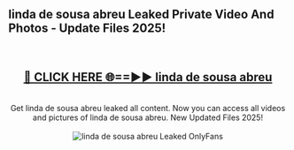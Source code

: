 <h2>linda de sousa abreu Leaked Private Video And Photos - Update Files 2025!</h2>
<br>
<div align="center">
<h2><a href="https://linkcuts.com/hfmhzwbr" rel="nofollow">🔴 CLICK HERE 🌐==►► linda de sousa abreu</a></h2>
<br>
Get linda de sousa abreu leaked all content. Now you can access all videos and pictures of linda de sousa abreu. New Updated Files 2025!
<br>
<br>
<a href="https://linkcuts.com/hfmhzwbr" rel="nofollow" data-target="animated-image.originalLink"><img src="https://i.ibb.co.com/WyWwxjT/player-gif2.gif" alt="linda de sousa abreu Leaked OnlyFans" style="max-width: 100%; display: inline-block;" data-target="animated-image.originalImage"></a>
</div>
<br>